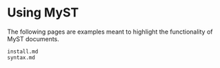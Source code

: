 # Using MyST

The following pages are examples meant to highlight the functionality of
MyST documents.

```{toctree}
install.md
syntax.md
```
